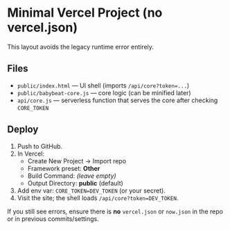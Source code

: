 # Minimal Vercel Project (no vercel.json)

This layout avoids the legacy runtime error entirely.

## Files
- `public/index.html` — UI shell (imports `/api/core?token=...`)
- `public/babybeat-core.js` — core logic (can be minified later)
- `api/core.js` — serverless function that serves the core after checking `CORE_TOKEN`

## Deploy
1. Push to GitHub.
2. In Vercel:
   - Create New Project → Import repo
   - Framework preset: **Other**
   - Build Command: *(leave empty)*
   - Output Directory: **public** (default)
3. Add env var: `CORE_TOKEN=DEV_TOKEN` (or your secret).
4. Visit the site; the shell loads `/api/core?token=DEV_TOKEN`.

If you still see errors, ensure there is **no** `vercel.json` or `now.json` in the repo or in previous commits/settings.

